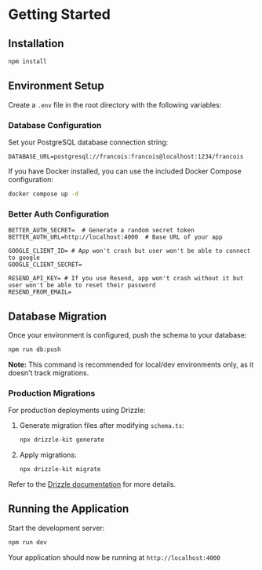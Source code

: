 # Getting Started

## Installation

```bash
npm install
```

## Environment Setup

Create a `.env` file in the root directory with the following variables:

### Database Configuration

Set your PostgreSQL database connection string:

```env
DATABASE_URL=postgresql://francois:francois@localhost:1234/francois
```

If you have Docker installed, you can use the included Docker Compose configuration:

```bash
docker compose up -d
```

### Better Auth Configuration

```env
BETTER_AUTH_SECRET=  # Generate a random secret token
BETTER_AUTH_URL=http://localhost:4000  # Base URL of your app

GOOGLE_CLIENT_ID= # App won't crash but user won't be able to connect to google
GOOGLE_CLIENT_SECRET=

RESEND_API_KEY= # If you use Resend, app won't crash without it but user won't be able to reset their password
RESEND_FROM_EMAIL=
```

## Database Migration

Once your environment is configured, push the schema to your database:

```bash
npm run db:push
```

**Note:** This command is recommended for local/dev environments only, as it doesn't track migrations.

### Production Migrations

For production deployments using Drizzle:

1. Generate migration files after modifying `schema.ts`:
   ```bash
   npx drizzle-kit generate
   ```

2. Apply migrations:
   ```bash
   npx drizzle-kit migrate
   ```

Refer to the [Drizzle documentation](https://orm.drizzle.team/docs/migrations) for more details.

## Running the Application

Start the development server:

```bash
npm run dev
```

Your application should now be running at `http://localhost:4000`
